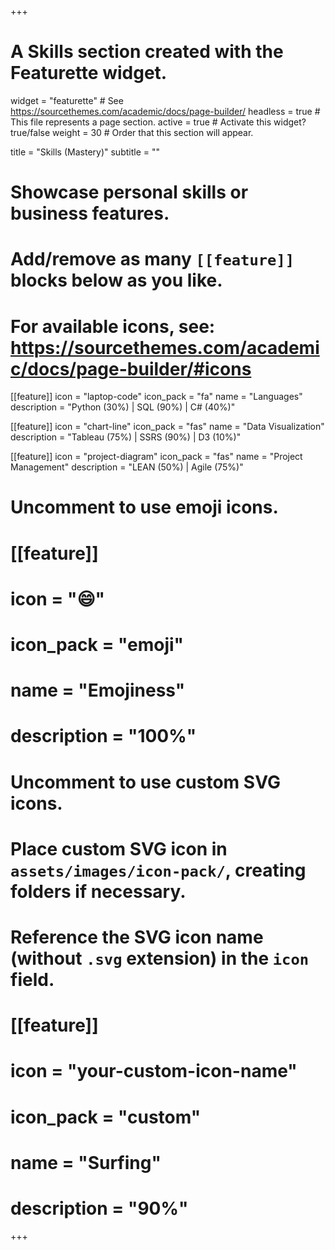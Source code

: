 +++
# A Skills section created with the Featurette widget.
widget = "featurette"  # See https://sourcethemes.com/academic/docs/page-builder/
headless = true  # This file represents a page section.
active = true  # Activate this widget? true/false
weight = 30  # Order that this section will appear.

title = "Skills (Mastery)"
subtitle = ""

# Showcase personal skills or business features.
# 
# Add/remove as many `[[feature]]` blocks below as you like.
# 
# For available icons, see: https://sourcethemes.com/academic/docs/page-builder/#icons

[[feature]]
  icon = "laptop-code"
  icon_pack = "fa"
  name = "Languages"
  description = "Python (30%) | SQL (90%) | C# (40%)"
  
[[feature]]
  icon = "chart-line"
  icon_pack = "fas"
  name = "Data Visualization"
  description = "Tableau (75%) | SSRS (90%) | D3 (10%)"  
  
[[feature]]
  icon = "project-diagram"
  icon_pack = "fas"
  name = "Project Management"
  description = "LEAN (50%) | Agile (75%)"  

# Uncomment to use emoji icons.
# [[feature]]
#  icon = ":smile:"
#  icon_pack = "emoji"
#  name = "Emojiness"
#  description = "100%"  

# Uncomment to use custom SVG icons.
# Place custom SVG icon in `assets/images/icon-pack/`, creating folders if necessary.
# Reference the SVG icon name (without `.svg` extension) in the `icon` field.
# [[feature]]
#  icon = "your-custom-icon-name"
#  icon_pack = "custom"
#  name = "Surfing"
#  description = "90%"

+++
